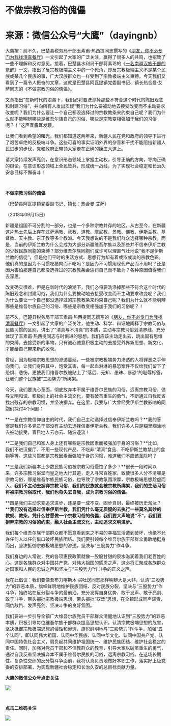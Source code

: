 # 不做宗教习俗的傀儡


# 来源：微信公众号“大鹰”（dayingnb）

大鹰按：前不久，巴楚县税务局干部玉素甫·热西提同志撰写的《[朋友，你不必专门为我找清真餐厅](http://mp.weixin.qq.com/s?__biz=MzU0MTcxNTQxMA==&mid=2247485013&idx=1&sn=2851cc378c87ebcd7873f1093f9ebc8f&chksm=fb24f8e8cc5371fee994e32f3e3589572b3bab6cd1bcb53b5fee9a5492fd476895d4cec88520&scene=21#wechat_redirect)》一文引起了大家的广泛关注，赢得了很多人的共鸣，也招致了一些不理解和反对意见。接着，巴楚县水利局干部蒋素玲的《[一名南疆汉族干部的觉醒](http://mp.weixin.qq.com/s?__biz=MzU0MTcxNTQxMA==&mid=2247485186&idx=1&sn=72b7edabaeb746a5dea718ac01e1ddcc&chksm=fb24f9bfcc5370a99b7d425bccedfe5a0fe172e277dc2879915e8deaaf347c125deabcf44067&scene=21#wechat_redirect)》一文，指出了反宗教极端主义中的一个死角，即反宗教极端主义不是某个民族或某几个民族的事，广大汉族群众也一样受到了宗教极端主义束缚。今天我们又看到了一篇令人振奋的文章，这就是巴楚县阿瓦提镇党委副书记、镇长热合曼·艾萨同志的《不做宗教习俗的傀儡》。

文章指出“在新时代的浪潮下，我们必将要洗涤掉那些不符合这个时代的陈旧观念和封建习俗”，并向所有人发出质疑“我们为什么要被动地去接受改变而不主动要求改变呢？我们为什么要让一个自己都没选择过的宗教教条来约束自己呢？我们为什么就不能明辨哪些是维吾尔族自己的习俗、哪些是宗教变相强加于我们的习俗呢？！”这声音震耳发聩。

让我们看到希望的曙光。我们都知道这两年来，新疆人民在党和政府的领导下进行了艰苦卓绝的反极端斗争。这些可喜的事实证明外界的杂音和干扰不能阻挡新疆人民进步的步伐，党和政府正带领大家走在正确的康庄大道上。

请大家持续发声亮剑，在意识形态领域上掌握主动权，引导正确的方向，导向正确的舆论，在意识形态领域上全民皆兵，形成统一战线，为了实现社会稳定和长治久安总目标不懈奋斗！

​

**不做宗教习俗的傀儡**

  

（巴楚县阿瓦提镇党委副书记、镇长：热合曼·艾萨）

（2018年09月15日）

  

新疆是祖国不可分割的一部分，也是一个多种宗教并存的地区，从古至今，在新疆这片热土先后上存在过萨满教、祆教、道教、摩尼教、景教、佛教、伊斯兰教、基督教、天主教、东正教等多个教派。今天我想说的不是我们群众选择哪种宗教，而是，当前的伊斯兰教为什么会成为大部分新疆维吾尔族以及那些并不信奉伊斯兰教的少数民族同胞的束缚？部分维吾尔族同胞们或许可以理直气壮地说“我不是伊斯兰教的信徒”，但是他们平时的生活方式、思想行为却有着或浓或淡的宗教色彩。他们真的是因为不习惯吃猪肉而不吃吗？是因为不习惯用现代产品而不用吗？还是因为害怕那连自己都没选择过的宗教教条会惩罚自己而不敢为？各种原因值得我们去深思。

改变确实很难，但是在新时代的浪潮下，我们必将要洗涤掉那些不符合这个时代的陈旧观念和封建习俗，我们为什么要被动地去接受改变而不主动要求改变呢？我们为什么要让一个自己都没选择过的宗教教条来约束自己呢？我们为什么就不能明辨哪些是维吾尔族自己的习俗、哪些是宗教变相强加于我们的习俗呢？！

前不久，巴楚县税务局干部玉素甫·热西提同志撰写的《[朋友，你不必专门为我找清真餐厅](http://mp.weixin.qq.com/s?__biz=MzU0MTcxNTQxMA==&mid=2247485013&idx=1&sn=2851cc378c87ebcd7873f1093f9ebc8f&chksm=fb24f8e8cc5371fee994e32f3e3589572b3bab6cd1bcb53b5fee9a5492fd476895d4cec88520&scene=21#wechat_redirect)》一文引起了大家的广泛关注，他生动、科学、辩证地阐释了宗教习俗与民族习惯的区别，讲出了“清真与不清真”的本质，主动与宗教习俗划清界线，充分体现了玉素甫·热西提同志与时俱进的思想。我们应该主动走出去，跳出固有思维的束缚，去接受新的事物，只有诚心诚意积极主动的去接受外界新思想、新文化，才能给自己带来新的收获。

曾经，因为极端宗教思想的渗透蔓延，一些被宗教极端势力渗透的人将罪恶之手伸向我们，让我们身陷其中，饱受其害，每一起血淋淋的暴恐案件不仅给我们留下了恐惧、悲伤，更使我们维吾尔族被贴上了“落后、无知、愚昧、暴恐”的耻辱标签，让我们整个民族被“三股势力”所绑架。

今天，我们要洗心革面，彻底放弃本不属于维吾尔民族的习俗，远离宗教习俗，倡导文明和谐、积极向上的社会主流文化，要有破茧重生的勇气，不断通过自我反省找出残存的宗教习惯，并坚决摒弃。在这里，我要与广大曾经受伊斯兰教影响的同胞们探讨4个问题：

**一是在宗教信仰自由的时代，我们自己主动选择过信奉伊斯兰教吗？**我的答案是我们许多党员干部没有主动去选择信奉伊斯兰教，我们许多人只是糊里糊涂地去被动接受，盲目地人云亦云、随波逐流！

**二是我们自己和家人身上还有哪些是宗教因素而被强加于身的习俗？**比如，我们不进汉餐厅、不用一些现代产品、不吃非“清真”食品、不吃伊斯兰教禁止的食物等等。这些习惯都是宗教因素而强加于身的习惯，难道我们不应该革除吗？

**三是我们新疆本土少数民族习俗被宗教习俗侵蚀了多少？**很长一段时间以来，许多宗教习俗堂而皇之地大行其道，走入寻常百姓家，致使很多人分不清哪是宗教习俗，哪是维吾尔族民族习俗，也导致了宗教氛围浓厚，宗教极端思想趁虚而入。**我们不主动去摒弃宗教习俗，我们的民族就会被宗教所绑架，我们的生活习俗将被宗教习俗取代，我们也将失去自我，成为宗教习俗的傀儡。**

**四是我们主动求变追求进步，还是要一成不变、固步自封，最终被历史淘汰？****我们没有选择过信奉伊斯兰教，我们凭什么毫无质疑的去执行一些莫名其妙的教规、教条，凭什么甘愿做一个宗教习俗的傀儡，我们要大声地说“不”，我们要摒弃宗教的习俗的约束，融入社会主流文化，主动追求文明进步。**

我们每个维吾尔族干部群众都不愿意看到来之不易的幸福生活遭到破坏，也绝不允许任何人以任何借口破坏民族团结。我们要引领每个维吾尔族干部群众勇敢地挺身而出，坚决抵御宗教极端思想的渗透，坚决与“三股势力”作斗争。

我们身边的人常说，党的各项惠民政策就像一股股甘甜的泉水滋润着我们老百姓的心。这是各族群众对中国共产党、对伟大祖国的感恩之声，这必将汇聚成各族群众对国家和人民的忠诚之声和坚决与“三股势力”作斗争的正义之声。

我在此倡议：我们要像吾布力喀斯木·买吐送同志那样明辨大是大非，认清“三股势力”的罪恶本质，旗帜鲜明地维护民族团结、反对民族分裂，坚决与“三股势力”作斗争，始终站在反分裂斗争的最前沿，充分发挥自身优势，敢于发声、敢于亮剑、敢于斗争，带头揭批宗教极端思想、带头揭批“双泛”思想，在全镇形成同声谴责、同仇敌忾、发声亮剑、坚决斗争的良好氛围。

我们要进一步引导全镇广大维吾尔族党员干部群众清醒地认识到“三股势力”的罪恶本质，积极引导每位维吾尔族干部群众提高思想认识，认清宗教极端思想的危害，坚决抵御宗教极端思想的侵蚀和渗透，旗帜鲜明地与“三股势力”作斗争，加强“五个认同”，即认同伟大祖国、认同中华民族、认同中华文化、认同中国共产党、认同中国特色社会主义，肩负起共同维护祖国统一、维护民族团结、维护社会稳定的责任。同时，加强对党员干部和不信教群众的教育，引导大家以破茧重生的勇气，通过自我反省坚决摒弃本不属于维吾尔民族的习俗，远离宗教习俗。在这场长期性、复杂性交织的反分裂斗争面前，我将认真负责地做好本职工作，落实好上级党委的安排部署，为实现新疆社会稳定和长治久安的总目标贡献力量。

  

**大鹰的微信公众号点击关注**

![](https://r.sinaimg.cn/large/article/64fcebde8771941b498322166cbd0765)

​

**点击二维码关注**

![](https://r.sinaimg.cn/large/article/d469d531a546af1b615bcb28d252bc0f)​​​​